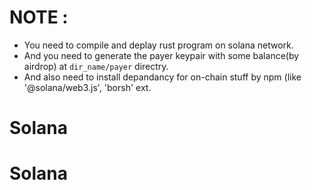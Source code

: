# NOTE : 
* You need to compile and deplay rust program on solana network.
* And you need to generate the payer keypair with some balance(by airdrop) at `dir_name/payer` directry.
* And also need to install depandancy for on-chain stuff by npm (like '@solana/web3.js', 'borsh' ext.
# Solana
# Solana
